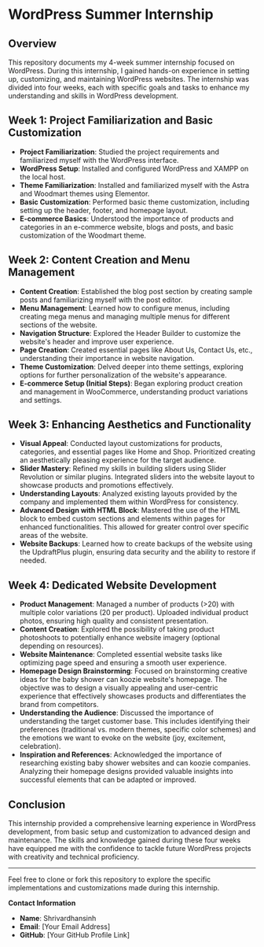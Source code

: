 # WordPress Summer Internship

## Overview
This repository documents my 4-week summer internship focused on WordPress. During this internship, I gained hands-on experience in setting up, customizing, and maintaining WordPress websites. The internship was divided into four weeks, each with specific goals and tasks to enhance my understanding and skills in WordPress development.

## Week 1: Project Familiarization and Basic Customization
- **Project Familiarization**: Studied the project requirements and familiarized myself with the WordPress interface.
- **WordPress Setup**: Installed and configured WordPress and XAMPP on the local host.
- **Theme Familiarization**: Installed and familiarized myself with the Astra and Woodmart themes using Elementor.
- **Basic Customization**: Performed basic theme customization, including setting up the header, footer, and homepage layout.
- **E-commerce Basics**: Understood the importance of products and categories in an e-commerce website, blogs and posts, and basic customization of the Woodmart theme.

## Week 2: Content Creation and Menu Management
- **Content Creation**: Established the blog post section by creating sample posts and familiarizing myself with the post editor.
- **Menu Management**: Learned how to configure menus, including creating mega menus and managing multiple menus for different sections of the website.
- **Navigation Structure**: Explored the Header Builder to customize the website's header and improve user experience.
- **Page Creation**: Created essential pages like About Us, Contact Us, etc., understanding their importance in website navigation.
- **Theme Customization**: Delved deeper into theme settings, exploring options for further personalization of the website's appearance.
- **E-commerce Setup (Initial Steps)**: Began exploring product creation and management in WooCommerce, understanding product variations and settings.

## Week 3: Enhancing Aesthetics and Functionality
- **Visual Appeal**: Conducted layout customizations for products, categories, and essential pages like Home and Shop. Prioritized creating an aesthetically pleasing experience for the target audience.
- **Slider Mastery**: Refined my skills in building sliders using Slider Revolution or similar plugins. Integrated sliders into the website layout to showcase products and promotions effectively.
- **Understanding Layouts**: Analyzed existing layouts provided by the company and implemented them within WordPress for consistency.
- **Advanced Design with HTML Block**: Mastered the use of the HTML block to embed custom sections and elements within pages for enhanced functionalities. This allowed for greater control over specific areas of the website.
- **Website Backups**: Learned how to create backups of the website using the UpdraftPlus plugin, ensuring data security and the ability to restore if needed.

## Week 4: Dedicated Website Development
- **Product Management**: Managed a number of products (>20) with multiple color variations (20 per product). Uploaded individual product photos, ensuring high quality and consistent presentation.
- **Content Creation**: Explored the possibility of taking product photoshoots to potentially enhance website imagery (optional depending on resources).
- **Website Maintenance**: Completed essential website tasks like optimizing page speed and ensuring a smooth user experience.
- **Homepage Design Brainstorming**: Focused on brainstorming creative ideas for the baby shower can koozie website's homepage. The objective was to design a visually appealing and user-centric experience that effectively showcases products and differentiates the brand from competitors.
- **Understanding the Audience**: Discussed the importance of understanding the target customer base. This includes identifying their preferences (traditional vs. modern themes, specific color schemes) and the emotions we want to evoke on the website (joy, excitement, celebration).
- **Inspiration and References**: Acknowledged the importance of researching existing baby shower websites and can koozie companies. Analyzing their homepage designs provided valuable insights into successful elements that can be adapted or improved.

## Conclusion
This internship provided a comprehensive learning experience in WordPress development, from basic setup and customization to advanced design and maintenance. The skills and knowledge gained during these four weeks have equipped me with the confidence to tackle future WordPress projects with creativity and technical proficiency.

---

Feel free to clone or fork this repository to explore the specific implementations and customizations made during this internship.

**Contact Information**
- **Name**: Shrivardhansinh
- **Email**: [Your Email Address]
- **GitHub**: [Your GitHub Profile Link]
